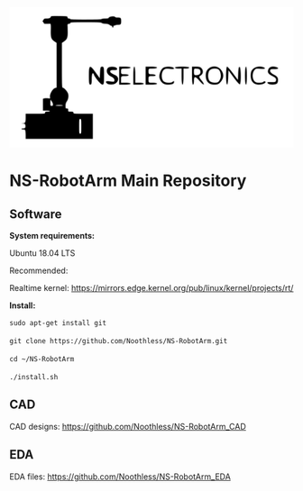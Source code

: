 ![logo](images/robot_icon_and_logo.jpg)

# NS-RobotArm Main Repository

## Software

**System requirements:**

Ubuntu 18.04 LTS

Recommended:

Realtime kernel: https://mirrors.edge.kernel.org/pub/linux/kernel/projects/rt/

**Install:**

```
sudo apt-get install git

git clone https://github.com/Noothless/NS-RobotArm.git

cd ~/NS-RobotArm

./install.sh
```

## CAD

CAD designs: https://github.com/Noothless/NS-RobotArm_CAD

## EDA

EDA files: https://github.com/Noothless/NS-RobotArm_EDA
